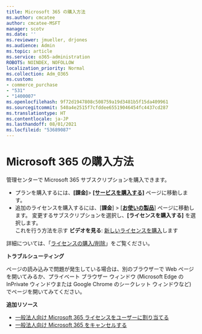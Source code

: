 ```yaml
---
title: Microsoft 365 の購入方法
ms.author: cmcatee
author: cmcatee-MSFT
manager: scotv
ms.date: ''
ms.reviewer: jmueller, drjones
ms.audience: Admin
ms.topic: article
ms.service: o365-administration
ROBOTS: NOINDEX, NOFOLLOW
localization_priority: Normal
ms.collection: Adm_O365
ms.custom:
- commerce_purchase
- "531"
- "1400007"
ms.openlocfilehash: 9f72d1947808c508759a19d3481b5f15da409961
ms.sourcegitcommit: 540a4e2515f7cfddee65519046454fc4437cd287
ms.translationtype: HT
ms.contentlocale: ja-JP
ms.lasthandoff: 08/01/2021
ms.locfileid: "53689087"
---
```

# <a name="how-to-make-a-microsoft-365-purchase"></a>Microsoft 365 の購入方法

管理センターで Microsoft 365 サブスクリプションを購入できます。
  
- プランを購入するには、**[課金]**\> **[[サービスを購入する]](https://go.microsoft.com/fwlink/p/?linkid=868433)** ページに移動します。
- 追加のライセンスを購入するには、[**課金**] \> [**[お使いの製品](https://go.microsoft.com/fwlink/p/?linkid=842054)**] ページに移動します。 変更するサブスクリプションを選択し、**[ライセンスを購入する]** を選択します。\
これを行う方法を示す **ビデオを見る**: [新しいライセンスを購入](https://go.microsoft.com/fwlink/p/?linkid=2154857)します
  
詳細については、「[ライセンスの購入/削除](/microsoft-365/commerce/licenses/buy-licenses)」をご覧ください。

**トラブルシューティング**

ページの読み込みで問題が発生している場合は、別のブラウザーで Web ページを開いてみるか、プライベート ブラウザー ウィンドウ (Microsoft Edge の InPrivate ウィンドウまたは Google Chrome のシークレット ウィンドウなど) でページを開いてみてください。

**追加リソース**
  
- [一般法人向け Microsoft 365 ライセンスをユーザーに割り当てる](/microsoft-365/admin/add-users/add-users)
- [一般法人向け Microsoft 365 をキャンセルする](/microsoft-365/commerce/subscriptions/cancel-your-subscription)